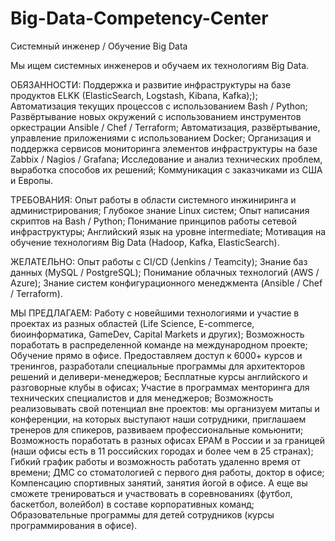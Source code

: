# Big-Data-Competency-Center

Системный инженер / Обучение Big Data

Мы ищем системных инженеров и обучаем их технологиям Big Data.

ОБЯЗАННОСТИ:
Поддержка и развитие инфраструктуры на базе продуктов ELKK (ElasticSearch, Logstash, Kibana, Kafka););
Автоматизация текущих процессов с использованием Bash / Python;
Развёртывание новых окружений с использованием инструментов оркестрации Ansible / Chef / Terraform;
Автоматизация, развёртывание, управление приложениями с использованием Docker;
Организация и поддержка сервисов мониторинга элементов инфраструктуры на базе Zabbix / Nagios / Grafana;
Исследование и анализ технических проблем, выработка способов их решений;
Коммуникация с заказчиками из США и Европы.

ТРЕБОВАНИЯ:
Опыт работы в области системного инжиниринга и администрирования;
Глубокое знание Linux систем;
Опыт написания скриптов на Bash / Python;
Понимание принципов работы сетевой инфраструктуры;
Английский язык на уровне intermediate;
Мотивация на обучение технологиям Big Data (Hadoop, Kafka, ElasticSearch).

ЖЕЛАТЕЛЬНО:
Опыт работы с CI/CD (Jenkins / Teamcity);
Знание баз данных (MySQL / PostgreSQL);
Понимание облачных технологий (AWS / Azure);
Знание систем конфигурационного менеджмента (Ansible / Chef / Terraform).

МЫ ПРЕДЛАГАЕМ:
Работу с новейшими технологиями и участие в проектах из разных областей (Life Science, E-commerce, биоинформатика, GameDev, Capital Markets и других);
Возможность поработать в распределенной команде на международном проекте;
Обучение прямо в офисе. Предоставляем доступ к 6000+ курсов и тренингов, разработали специальные программы для архитекторов решений и деливери-менеджеров;
Бесплатные курсы английского и разговорные клубы в офисах;
Участие в программах менторинга для технических специалистов и для менеджеров;
Возможность реализовывать свой потенциал вне проектов: мы организуем митапы и конференции, на которых выступают наши сотрудники, приглашаем тренеров для спикеров, развиваем профессиональные комьюнити;
Возможность поработать в разных офисах ЕРАМ в России и за границей (наши офисы есть в 11 российских городах и более чем в 25 странах);
Гибкий график работы и возможность работать удаленно время от времени;
ДМС со стоматологией с первого дня работы, доктор в офисе;
Компенсацию спортивных занятий, занятия йогой в офисе. А еще вы сможете тренироваться и участвовать в соревнованиях (футбол, баскетбол, волейбол) в составе корпоративных команд;
Образовательные программы для детей сотрудников (курсы программирования в офисе).
